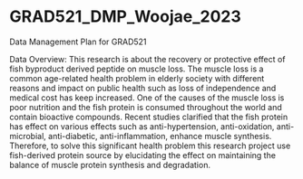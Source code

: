 # GRAD521_DMP_Woojae_2023

Data Management Plan for GRAD521

Data Overview: 
This research is about the recovery or protective effect of fish byproduct derived peptide on muscle loss. The muscle loss is a common age-related health problem in elderly society with different reasons and impact on public health such as loss of independence and medical cost has keep increased. One of the causes of the muscle loss is poor nutrition and the fish protein is consumed throughout the world and contain bioactive compounds. Recent studies clarified that the fish protein has effect on various effects such as anti-hypertension, anti-oxidation, anti-microbial, anti-diabetic, anti-inflammation, enhance muscle synthesis. Therefore, to solve this significant health problem this research project use fish-derived protein source by elucidating the effect on maintaining the balance of muscle protein synthesis and degradation.
